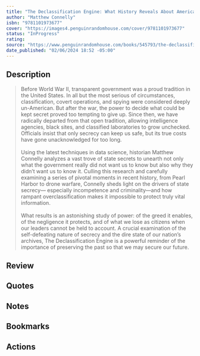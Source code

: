 ```yaml
---
title: "The Declassification Engine: What History Reveals About America's Top Secrets"
author: "Matthew Connelly"
isbn: "9781101973677"
cover: "https://images4.penguinrandomhouse.com/cover/9781101973677"
status: "InProgress"
rating: 
source: "https://www.penguinrandomhouse.com/books/545793/the-declassification-engine-by-matthew-connelly/"
date_published: "02/06/2024 18:52 -05:00"
---
```


## Description

> Before World War II, transparent government was a proud tradition in the United States. In all but the most serious of circumstances, classification, covert operations, and spying were considered deeply un-American. But after the war, the power to decide what could be kept secret proved too tempting to give up. Since then, we have radically departed from that open tradition, allowing intelligence agencies, black sites, and classified laboratories to grow unchecked. Officials insist that only secrecy can keep us safe, but its true costs have gone unacknowledged for too long.  
> <br>
> Using the latest techniques in data science, historian Matthew Connelly analyzes a vast trove of state secrets to unearth not only what the government really did not want us to know but also why they didn’t want us to know it. Culling this research and carefully examining a series of pivotal moments in recent history, from Pearl Harbor to drone warfare, Connelly sheds light on the drivers of state secrecy— especially incompetence and criminality—and how rampant overclassification makes it impossible to protect truly vital information.  
> <br>
> What results is an astonishing study of power: of the greed it enables, of the negligence it protects, and of what we lose as citizens when our leaders cannot be held to account. A crucial examination of the self-defeating nature of secrecy and the dire state of our nation’s archives, The Declassification Engine is a powerful reminder of the importance of preserving the past so that we may secure our future.  

## Review

## Quotes

## Notes

## Bookmarks

## Actions
